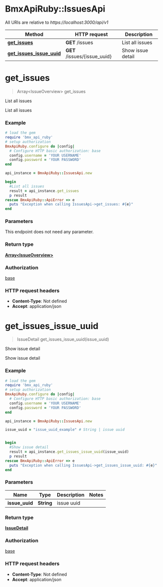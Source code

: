# BmxApiRuby::IssuesApi

All URIs are relative to *https://localhost:3000/api/v1*

Method | HTTP request | Description
------------- | ------------- | -------------
[**get_issues**](IssuesApi.md#get_issues) | **GET** /issues | List all issues
[**get_issues_issue_uuid**](IssuesApi.md#get_issues_issue_uuid) | **GET** /issues/{issue_uuid} | Show issue detail


# **get_issues**
> Array&lt;IssueOverview&gt; get_issues

List all issues

List all issues

### Example
```ruby
# load the gem
require 'bmx_api_ruby'
# setup authorization
BmxApiRuby.configure do |config|
  # Configure HTTP basic authorization: base
  config.username = 'YOUR USERNAME'
  config.password = 'YOUR PASSWORD'
end

api_instance = BmxApiRuby::IssuesApi.new

begin
  #List all issues
  result = api_instance.get_issues
  p result
rescue BmxApiRuby::ApiError => e
  puts "Exception when calling IssuesApi->get_issues: #{e}"
end
```

### Parameters
This endpoint does not need any parameter.

### Return type

[**Array&lt;IssueOverview&gt;**](IssueOverview.md)

### Authorization

[base](../README.md#base)

### HTTP request headers

 - **Content-Type**: Not defined
 - **Accept**: application/json



# **get_issues_issue_uuid**
> IssueDetail get_issues_issue_uuid(issue_uuid)

Show issue detail

Show issue detail

### Example
```ruby
# load the gem
require 'bmx_api_ruby'
# setup authorization
BmxApiRuby.configure do |config|
  # Configure HTTP basic authorization: base
  config.username = 'YOUR USERNAME'
  config.password = 'YOUR PASSWORD'
end

api_instance = BmxApiRuby::IssuesApi.new

issue_uuid = "issue_uuid_example" # String | issue uuid


begin
  #Show issue detail
  result = api_instance.get_issues_issue_uuid(issue_uuid)
  p result
rescue BmxApiRuby::ApiError => e
  puts "Exception when calling IssuesApi->get_issues_issue_uuid: #{e}"
end
```

### Parameters

Name | Type | Description  | Notes
------------- | ------------- | ------------- | -------------
 **issue_uuid** | **String**| issue uuid | 

### Return type

[**IssueDetail**](IssueDetail.md)

### Authorization

[base](../README.md#base)

### HTTP request headers

 - **Content-Type**: Not defined
 - **Accept**: application/json



